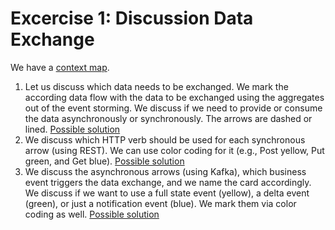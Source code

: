 # Excercise 1: Discussion Data Exchange

We have a [context map](https://miro.com/app/board/uXjVNX-5o1M=/?moveToWidget=3458764567650869937&cot=14).

1. Let us discuss which data needs to be exchanged.
   We mark the according data flow with the data to be exchanged using the aggregates out of the event storming.
   We discuss if we need to provide or consume the data asynchronously or synchronously. The arrows are dashed or lined.
   [Possible solution](https://miro.com/app/board/uXjVNX-5o1M=/?moveToWidget=3458764567771317676&cot=14)
2. We discuss which HTTP verb should be used for each synchronous arrow (using REST). We can use color coding for it
   (e.g., Post yellow, Put green, and Get blue).
   [Possible solution](https://miro.com/app/board/uXjVNX-5o1M=/?moveToWidget=3458764568517446347&cot=14)
3. We discuss the asynchronous arrows (using Kafka), which business event triggers the data exchange, and we name the
   card accordingly. We discuss if we want to use a full state event (yellow), a delta event (green), or just a
   notification event (blue). We mark them via color coding as well.
   [Possible solution](https://miro.com/app/board/uXjVNX-5o1M=/?moveToWidget=3458764568517446347&cot=14)
